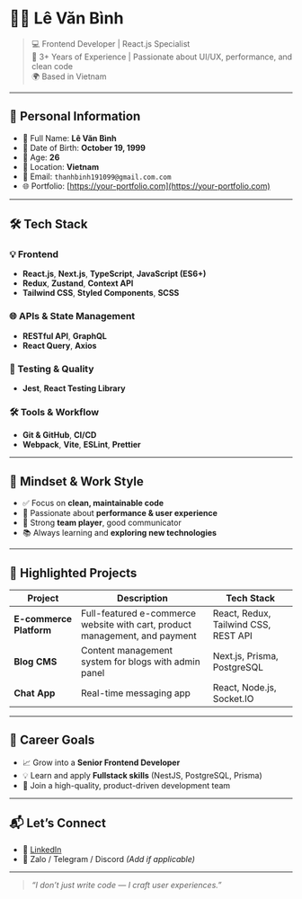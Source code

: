 # 👨‍💻 Lê Văn Bình

> 💻 Frontend Developer | React.js Specialist  
> 🚀 3+ Years of Experience | Passionate about UI/UX, performance, and clean code  
> 🌍 Based in Vietnam

---

## 🧾 Personal Information

- 📛 Full Name: **Lê Văn Bình**
- 🎂 Date of Birth: **October 19, 1999**
- 🧑 Age: **26**
- 📍 Location: **Vietnam**
- 📧 Email: `thanhbinh191099@gmail.com.com`
- 🌐 Portfolio: [https://your-portfolio.com](https://your-portfolio.com)

---

## 🛠️ Tech Stack

### 💡 Frontend
- **React.js**, **Next.js**, **TypeScript**, **JavaScript (ES6+)**
- **Redux**, **Zustand**, **Context API**
- **Tailwind CSS**, **Styled Components**, **SCSS**

### 🌐 APIs & State Management
- **RESTful API**, **GraphQL**
- **React Query**, **Axios**

### 🧪 Testing & Quality
- **Jest**, **React Testing Library**

### 🛠 Tools & Workflow
- **Git & GitHub**, **CI/CD**
- **Webpack**, **Vite**, **ESLint**, **Prettier**

---

## 🧠 Mindset & Work Style

- ✅ Focus on **clean, maintainable code**
- 🚀 Passionate about **performance & user experience**
- 👥 Strong **team player**, good communicator
- 📚 Always learning and **exploring new technologies**

---

## 📂 Highlighted Projects

| Project | Description | Tech Stack |
|--------|-------------|------------|
| **E-commerce Platform** | Full-featured e-commerce website with cart, product management, and payment | React, Redux, Tailwind CSS, REST API |
| **Blog CMS** | Content management system for blogs with admin panel | Next.js, Prisma, PostgreSQL |
| **Chat App** | Real-time messaging app | React, Node.js, Socket.IO |

---

## 🎯 Career Goals

- 📈 Grow into a **Senior Frontend Developer**
- 💡 Learn and apply **Fullstack skills** (NestJS, PostgreSQL, Prisma)
- 🤝 Join a high-quality, product-driven development team

---

## 📬 Let’s Connect

- 🔗 [LinkedIn](https://www.linkedin.com/in/your-profile)
- 💬 Zalo / Telegram / Discord *(Add if applicable)*

---

> _“I don’t just write code — I craft user experiences.”_

